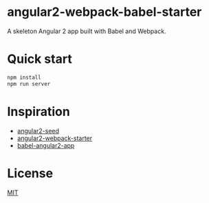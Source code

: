 # angular2-webpack-babel-starter

A skeleton Angular 2 app built with Babel and Webpack.

# Quick start

```bash
npm install
npm run server
```

# Inspiration
- [angular2-seed](https://github.com/mgechev/angular2-seed)
- [angular2-webpack-starter](https://github.com/angular-class/angular2-webpack-starter)
- [babel-angular2-app](https://github.com/shuhei/babel-angular2-app)

# License
 [MIT](/LICENSE)
